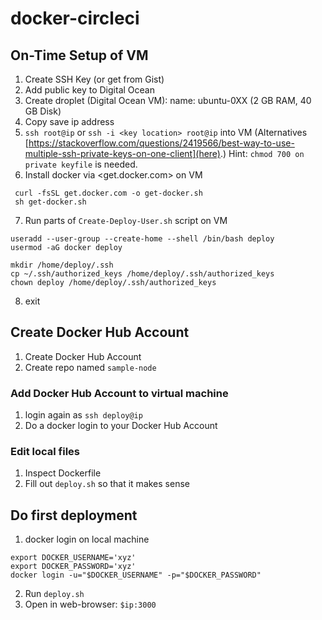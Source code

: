 # docker-circleci

## On-Time Setup of VM

1. Create SSH Key (or get from Gist)
2. Add public key to Digital Ocean
3. Create droplet (Digital Ocean VM):
  name: ubuntu-0XX (2 GB RAM, 40 GB Disk)
4. Copy save ip address
5. `ssh root@ip` or `ssh -i <key location> root@ip` into VM (Alternatives [https://stackoverflow.com/questions/2419566/best-way-to-use-multiple-ssh-private-keys-on-one-client](here).)
Hint: `chmod 700 on private keyfile` is needed.
6. Install docker via <get.docker.com> on VM

```
 curl -fsSL get.docker.com -o get-docker.sh
 sh get-docker.sh
```

7. Run parts of `Create-Deploy-User.sh` script on VM

```
useradd --user-group --create-home --shell /bin/bash deploy
usermod -aG docker deploy
```

```
mkdir /home/deploy/.ssh
cp ~/.ssh/authorized_keys /home/deploy/.ssh/authorized_keys
chown deploy /home/deploy/.ssh/authorized_keys
```
8. exit

## Create Docker Hub Account

1. Create Docker Hub Account
2. Create repo named `sample-node`

### Add Docker Hub Account to virtual machine

1. login again as `ssh deploy@ip`
2. Do a docker login to your Docker Hub Account

### Edit local files

1. Inspect Dockerfile
2. Fill out `deploy.sh` so that it makes sense

## Do first deployment

1. docker login on local machine

```
export DOCKER_USERNAME='xyz'
export DOCKER_PASSWORD='xyz'
docker login -u="$DOCKER_USERNAME" -p="$DOCKER_PASSWORD"
```

2. Run `deploy.sh`
3. Open in web-browser: `$ip:3000`
